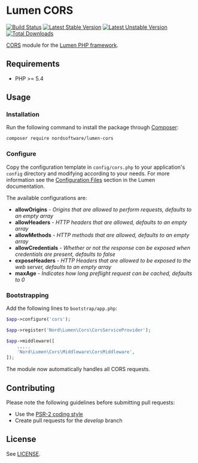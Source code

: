 # Lumen CORS

[![Build Status](https://travis-ci.org/nordsoftware/lumen-cors.svg?branch=master)](https://travis-ci.org/nordsoftware/lumen-cors)
[![Latest Stable Version](https://poser.pugx.org/nordsoftware/lumen-cors/version)](https://packagist.org/packages/nordsoftware/lumen-cors) [![Latest Unstable Version](https://poser.pugx.org/nordsoftware/lumen-cors/v/unstable)](//packagist.org/packages/nordsoftware/lumen-cors) [![Total Downloads](https://poser.pugx.org/nordsoftware/lumen-cors/downloads)](https://packagist.org/packages/nordsoftware/lumen-cors)

[CORS](http://enable-cors.org/) module for the [Lumen PHP framework](http://lumen.laravel.com/).

## Requirements

- PHP >= 5.4

## Usage

### Installation

Run the following command to install the package through [Composer](http://getcomposer.org):

```sh
composer require nordsoftware/lumen-cors
```

### Configure

Copy the configuration template in `config/cors.php` to your application's `config` directory and modifying according to your needs. For more information see the [Configuration Files](http://lumen.laravel.com/docs/configuration#configuration-files) section in the Lumen documentation.

The available configurations are:

- **allowOrigins** - *Origins that are allowed to perform requests, defaults to an empty array*
- **allowHeaders** - *HTTP headers that are allowed, defaults to an empty array*
- **allowMethods** - *HTTP methods that are allowed, defaults to an empty array*
- **allowCredentials** - *Whether or not the response can be exposed when credentials are present, defaults to false*
- **exposeHeaders** - *HTTP Headers that are allowed to be exposed to the web server, defaults to an empty array*
- **maxAge** - *Indicates how long preflight request can be cached, defaults to 0*

### Bootstrapping

Add the following lines to ```bootstrap/app.php```:

```php
$app->configure('cors');
```

```php
$app->register('Nord\Lumen\Cors\CorsServiceProvider');
```

```php
$app->middleware([
	.....
	'Nord\Lumen\Cors\Middleware\CorsMiddleware',
]);
```

The module now automatically handles all CORS requests. 

## Contributing

Please note the following guidelines before submitting pull requests:

- Use the [PSR-2 coding style](https://github.com/php-fig/fig-standards/blob/master/accepted/PSR-2-coding-style-guide.md)
- Create pull requests for the *develop* branch

## License

See [LICENSE](LICENSE).
